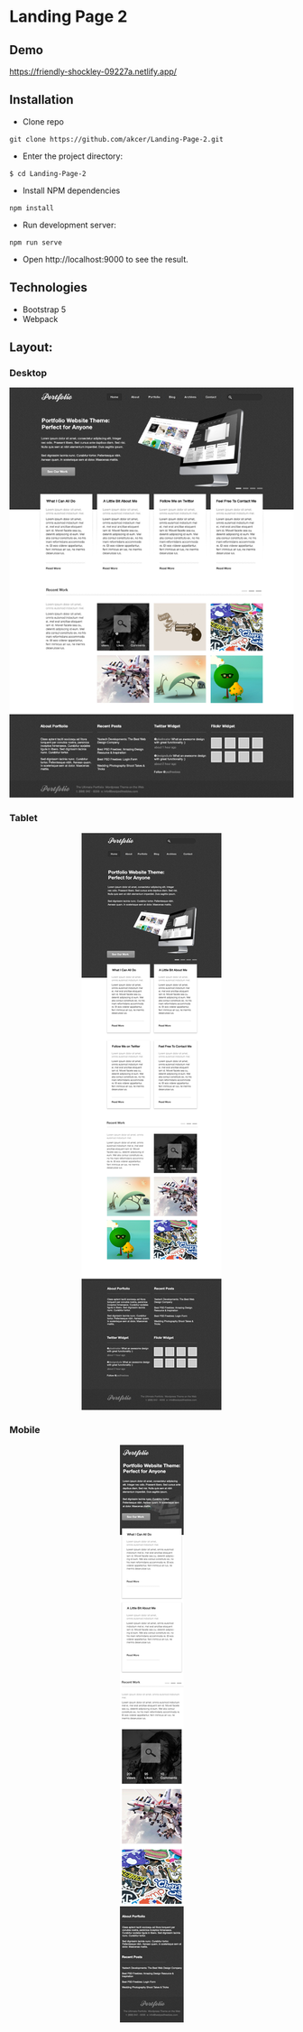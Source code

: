# Landing Page 2
## Demo

https://friendly-shockley-09227a.netlify.app/

## Installation

- Clone repo

```
git clone https://github.com/akcer/Landing-Page-2.git
```
- Enter the project directory:

```
$ cd Landing-Page-2
```
- Install NPM dependencies

```
npm install
```

- Run development server:

```
npm run serve
```

- Open http://localhost:9000 to see the result.

## Technologies

- Bootstrap 5
- Webpack


## Layout:

### Desktop

<div align="center">
  <img src="https://github.com/akcer/Landing-Page-2/blob/main/layout/desktop.jpg?raw=true" >
</div>

### Tablet

<div align="center">
  <img src="https://github.com/akcer/Landing-Page-2/blob/main/layout/tablet.jpg?raw=true" >
</div>

### Mobile

<div align="center">
  <img src="https://github.com/akcer/Landing-Page-2/blob/main/layout/phone.jpg?raw=true" >
</div>


